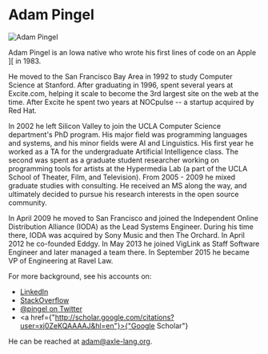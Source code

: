 
Adam Pingel
===========

<img alt="Adam Pingel" src="http://www.gravatar.com/avatar/e6a25e87deb4da4ff6aa52d3376d3767.png"/>

Adam Pingel is an Iowa native who wrote his first lines of code on an Apple ][ in 1983.

He moved to the San Francisco Bay Area in 1992 to study Computer Science at Stanford.
After graduating in 1996, spent several years at Excite.com, helping it scale to become the 3rd largest site on the web at the time.  After Excite he spent two years at NOCpulse -- a startup acquired by Red Hat.

In 2002 he left Silicon Valley to join the UCLA Computer Science department's PhD program.
His major field was programming languages and systems, and his minor fields were AI and Linguistics.
His first year he worked as a TA for the undergraduate Artificial Intelligence class.
The second was spent as a graduate student researcher working on programming tools for artists at
the Hypermedia Lab (a part of the UCLA School of Theater, Film, and Television).
From 2005 - 2009 he mixed graduate studies with consulting.
He received an MS along the way, and ultimately decided to pursue his research interests in the open source community.

In April 2009 he moved to San Francisco and joined the Independent Online Distribution Alliance (IODA) as the Lead Systems Engineer.
During his time there, IODA was acquired by Sony Music and then The Orchard.
In April 2012 he co-founded Eddgy.
In May 2013 he joined VigLink as Staff Software Engineer and later managed a team there.
In September 2015 he became VP of Engineering at Ravel Law.

For more background, see his accounts on:

* <a href="http://www.linkedin.com/in/adampingel">LinkedIn</a>
* <a href="http://stackoverflow.com/users/528536/adam-p">StackOverflow</a>
* <a href="https://twitter.com/#!/pingel">@pingel on Twitter</a>
* <a href={"http://scholar.google.com/citations?user=xj0ZeKQAAAAJ&hl=en"}>{"Google Scholar"}</a>

He can be reached at adam@axle-lang.org.
